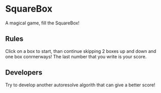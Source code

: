 # SquareBox
A magical game, fill the SquareBox!

## Rules
Click on a box to start, than continue skipping 2 boxes up and down and one box conrnerways! The last number that you write is your score.


## Developers
Try to develop another autoresolve algorith that can give a better score!


